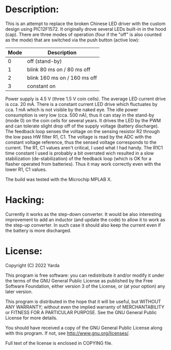 Description:
============

This is an attempt to replace the broken Chinese LED driver with the custom
design using PIC12F1572. It originally drove several LEDs built-in in the
hood (cap). There are three modes of operation (four if the "off" is also
counted as the mode) that are switched via the push button (active low):

| Mode | Description                  |
|------|------------------------------|
| 0    | off (stand-by)               |
| 1    | blink 80 ms on / 80 ms off   |
| 2    | blink 160 ms on / 160 ms off |
| 3    | constant on                  |

Power supply is 4.5 V (three 1.5 V coin cells). The average LED current drive
is cca. 20 mA. There is a constant current LED drive which fluctuates by
cca. 1 mA which is not visible by the naked eye. The idle power consumption is
very low (cca. 500 nA), thus it can stay in the stand-by (mode 0) on the coin
cells for several years. It drives the LED by the PWM and can tolerate slight
drop off of the supply voltage (battery discharge). The feedback loop senses
the voltage on the sensing resistor R2 through the low pass HW filter R1, C1.
The voltage is read by the ADC with the constant voltage reference, thus the
sensed voltage corresponds to the current. The R1, C1 values aren't critical,
I used what I had handy. The R1C1 time constant I used is probably a bit
overrated wich resulted in a slow stabilization (de-stabilization) of the
feedback loop (which is OK for a flasher operated from batteries). Thus it may
work correctly even with the lower R1, C1 values.

The build was tested with the Microchip MPLAB X.


Hacking:
========

Currently it works as the step-down converter. It would be also interesting
improvement to add an inductor (and update the code) to allow it to work
as the step-up converter. In such case it should also keep the current
even if the battery is more discharged.


License:
========

Copyright (C) 2022 Yarda <zbox AT atlas.cz>

This program is free software: you can redistribute it and/or modify
it under the terms of the GNU General Public License as published by
the Free Software Foundation, either version 3 of the License, or
(at your option) any later version.

This program is distributed in the hope that it will be useful,
but WITHOUT ANY WARRANTY; without even the implied warranty of
MERCHANTABILITY or FITNESS FOR A PARTICULAR PURPOSE.  See the
GNU General Public License for more details.

You should have received a copy of the GNU General Public License
along with this program.  If not, see <http://www.gnu.org/licenses/>.

Full text of the license is enclosed in COPYING file.
